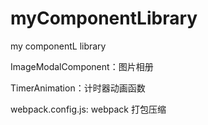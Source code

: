 # myComponentLibrary
my componentL library

ImageModalComponent：图片相册

TimerAnimation：计时器动画函数

webpack.config.js: webpack 打包压缩
